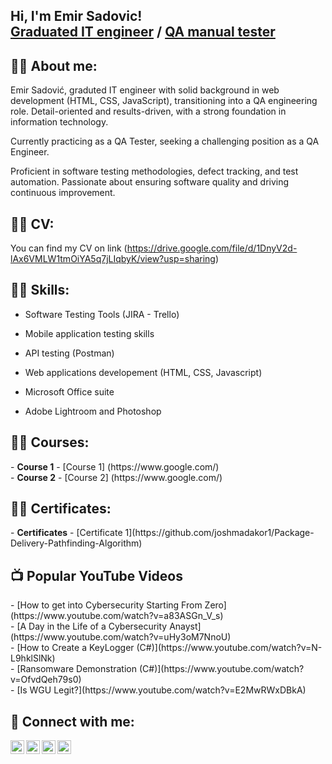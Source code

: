 <h2> Hi, I'm Emir Sadovic! <br/>
<a href="https://github.com/esadovic"> Graduated IT engineer</a> / <a href="https://www.linkedin.com/in/emir-sadović">QA manual tester</a></h2>

<h2>👨‍💻 About me:</h2>

Emir Sadović, graduted IT engineer with solid background in web development (HTML, CSS, JavaScript), transitioning into a QA engineering role. Detail-oriented and results-driven, with a strong foundation in information technology. 

Currently practicing as a QA Tester, seeking a challenging position as a QA Engineer. 

Proficient in software testing methodologies, defect tracking, and test automation. Passionate about ensuring software quality and driving continuous improvement.

<h2>👨‍💻 CV:</h2>

You can find my CV on link (https://drive.google.com/file/d/1DnyV2d-lAx6VMLW1tmOiYA5q7jLIqbyK/view?usp=sharing)

<h2>👨‍💻 Skills:</h2>

- Software Testing Tools (JIRA - Trello)
  
-	Mobile application testing skills
  
- API testing (Postman)
  
- Web applications developement (HTML, CSS, Javascript)

- Microsoft Office suite

- Adobe Lightroom and Photoshop

<h2>👨‍💻 Courses:</h2>
- <b>Course 1</b>
  - [Course 1] (https://www.google.com/)
  <br>
- <b>Course 2</b>
  - [Course 2] (https://www.google.com/)

<h2>👨‍💻 Certificates:</h2>
- <b>Certificates</b>
  - [Certificate 1](https://github.com/joshmadakor1/Package-Delivery-Pathfinding-Algorithm)

<h2>📺 Popular YouTube Videos</h2>
- [How to get into Cybersecurity Starting From Zero](https://www.youtube.com/watch?v=a83ASGn_V_s) <br>
- [A Day in the Life of a Cybersecurity Anayst](https://www.youtube.com/watch?v=uHy3oM7NnoU) <br>
- [How to Create a KeyLogger (C#)](https://www.youtube.com/watch?v=N-L9hklSlNk) <br>
- [Ransomware Demonstration (C#)](https://www.youtube.com/watch?v=OfvdQeh79s0) <br>
- [Is WGU Legit?](https://www.youtube.com/watch?v=E2MwRWxDBkA)<br>

<h2> 🤳 Connect with me:</h2>

[<img align="left" alt="JoshMadakor | YouTube" width="22px" src="https://cdn.jsdelivr.net/npm/simple-icons@v3/icons/youtube.svg" />][youtube]
[<img align="left" alt="JoshMadakor | Twitter" width="22px" src="https://cdn.jsdelivr.net/npm/simple-icons@v3/icons/twitter.svg" />][twitter]
[<img align="left" alt="JoshMadakor | LinkedIn" width="22px" src="https://cdn.jsdelivr.net/npm/simple-icons@v3/icons/linkedin.svg" />][linkedin]
[<img align="left" alt="JoshMadakor | Instagram" width="22px" src="https://cdn.jsdelivr.net/npm/simple-icons@v3/icons/instagram.svg" />][instagram]

[twitter]: https://www.google.com/
[youtube]: https://www.google.com/
[instagram]: https://www.google.com/
[linkedin]: https://www.google.com/

